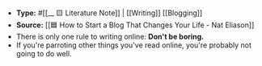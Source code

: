 - **Type:** #[[__ 🟨 Literature Note]] | [[Writing]] [[Blogging]]
- **Source:** [[🟦 How to Start a Blog That Changes Your Life - Nat Eliason]]
- There is only one rule to writing online: **Don't be boring.**
- If you're parroting other things you've read online, you're probably not going to do well.
